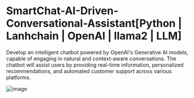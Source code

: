 # SmartChat-AI-Driven-Conversational-Assistant[Python | Lanhchain | OpenAI | llama2 | LLM]
 Develop an intelligent chatbot powered by OpenAI's Generative AI models, capable of engaging in natural and  context-aware conversations. The chatbot will assist users by providing real-time information, personalized recommendations, and automated customer support across various platforms.
 


![image](https://github.com/user-attachments/assets/efab7a15-4abf-4a35-8e1d-aae2bf9e2cd0)


